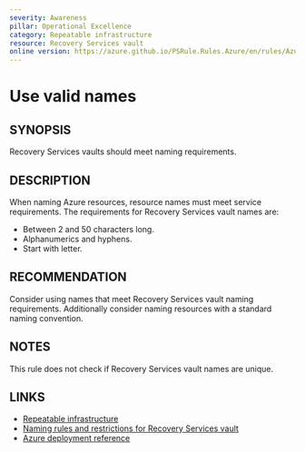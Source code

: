 ```yaml
---
severity: Awareness
pillar: Operational Excellence
category: Repeatable infrastructure
resource: Recovery Services vault
online version: https://azure.github.io/PSRule.Rules.Azure/en/rules/Azure.RSV.Name/
---
```


# Use valid names

## SYNOPSIS

Recovery Services vaults should meet naming requirements.

## DESCRIPTION

When naming Azure resources, resource names must meet service requirements.
The requirements for Recovery Services vault names are:

- Between 2 and 50 characters long.
- Alphanumerics and hyphens.
- Start with letter.

## RECOMMENDATION

Consider using names that meet Recovery Services vault naming requirements.
Additionally consider naming resources with a standard naming convention.

## NOTES

This rule does not check if Recovery Services vault names are unique.

## LINKS

- [Repeatable infrastructure](https://learn.microsoft.com/azure/architecture/framework/devops/automation-infrastructure)
- [Naming rules and restrictions for Recovery Services vault](https://learn.microsoft.com/azure/azure-resource-manager/management/resource-name-rules#microsoftrecoveryservices)
- [Azure deployment reference](https://learn.microsoft.com/azure/templates/microsoft.recoveryservices/vaults)
